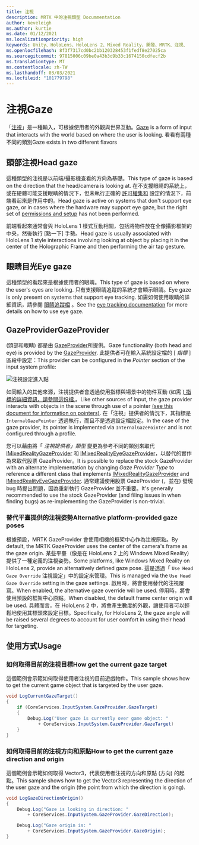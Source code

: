 ```yaml
---
title: 注視
description: MRTK 中的注視類型 Docummentation
author: keveleigh
ms.author: kurtie
ms.date: 01/12/2021
ms.localizationpriority: high
keywords: Unity、HoloLens、HoloLens 2、Mixed Reality、開發、MRTK、注視、
ms.openlocfilehash: 8f3f7317cd0bc2bb120328453f1fedf8e27025ca
ms.sourcegitcommit: 97815006c09be0a43b3d9b33c1674150cdfecf2b
ms.translationtype: MT
ms.contentlocale: zh-TW
ms.lasthandoff: 03/03/2021
ms.locfileid: "101779798"
---
```

# <a name="gaze"></a><span data-ttu-id="69d0e-104">注視</span><span class="sxs-lookup"><span data-stu-id="69d0e-104">Gaze</span></span>

<span data-ttu-id="69d0e-105">「[注視](https://docs.microsoft.com/windows/mixed-reality/gaze)」是一種輸入，可根據使用者的外觀與世界互動。</span><span class="sxs-lookup"><span data-stu-id="69d0e-105">[Gaze](https://docs.microsoft.com/windows/mixed-reality/gaze) is a form of input that interacts with the world based on where the user is looking.</span></span> <span data-ttu-id="69d0e-106">看看有兩種不同的類別</span><span class="sxs-lookup"><span data-stu-id="69d0e-106">Gaze exists in two different flavors</span></span>

## <a name="head-gaze"></a><span data-ttu-id="69d0e-107">頭部注視</span><span class="sxs-lookup"><span data-stu-id="69d0e-107">Head gaze</span></span>

<span data-ttu-id="69d0e-108">這種類型的注視是以前端/攝影機查看的方向為基礎。</span><span class="sxs-lookup"><span data-stu-id="69d0e-108">This type of gaze is based on the direction that the head/camera is looking at.</span></span> <span data-ttu-id="69d0e-109">在不支援眼睛的系統上，或在硬體可能支援眼睛的情況下，但未執行正確的 [許可權集和](../EyeTracking/EyeTracking_BasicSetup.md#eye-tracking-requirements-checklist) 設定的情況下，前端看起來是作用中的。</span><span class="sxs-lookup"><span data-stu-id="69d0e-109">Head gaze is active on systems that don't support eye gaze, or in cases where the hardware may support eye gaze, but the right set of [permissions and setup](../EyeTracking/EyeTracking_BasicSetup.md#eye-tracking-requirements-checklist) has not been performed.</span></span>

<span data-ttu-id="69d0e-110">前端看起來通常會與 HoloLens 1 樣式互動相關，包括將物件放在全像攝影框架的中央，然後執行 [點一下] 手勢。</span><span class="sxs-lookup"><span data-stu-id="69d0e-110">Head gaze is usually associated with HoloLens 1 style interactions involving looking at object by placing it in the center of the Holographic Frame and then performing the air tap gesture.</span></span>

## <a name="eye-gaze"></a><span data-ttu-id="69d0e-111">眼睛目光</span><span class="sxs-lookup"><span data-stu-id="69d0e-111">Eye gaze</span></span>

<span data-ttu-id="69d0e-112">這種類型的看起來是根據使用者的眼睛。</span><span class="sxs-lookup"><span data-stu-id="69d0e-112">This type of gaze is based on where the user's eyes are looking.</span></span> <span data-ttu-id="69d0e-113">只有支援眼睛追蹤的系統才會顯示眼睛。</span><span class="sxs-lookup"><span data-stu-id="69d0e-113">Eye gaze is only present on systems that support eye tracking.</span></span> <span data-ttu-id="69d0e-114">如需如何使用眼睛的詳細資訊，請參閱 [眼睛追蹤檔](../EyeTracking/EyeTracking_Main.md) 。</span><span class="sxs-lookup"><span data-stu-id="69d0e-114">See the [eye tracking documentation](../EyeTracking/EyeTracking_Main.md) for more details on how to use eye gaze.</span></span>

## <a name="gazeprovider"></a><span data-ttu-id="69d0e-115">GazeProvider</span><span class="sxs-lookup"><span data-stu-id="69d0e-115">GazeProvider</span></span>

<span data-ttu-id="69d0e-116"> (頭部和眼睛) 都是由 [GazeProvider](xref:Microsoft.MixedReality.Toolkit.Input.GazeProvider)所提供。</span><span class="sxs-lookup"><span data-stu-id="69d0e-116">Gaze functionality (both head and eye) is provided by the [GazeProvider](xref:Microsoft.MixedReality.Toolkit.Input.GazeProvider).</span></span> <span data-ttu-id="69d0e-117">此提供者可在輸入系統設定檔的 [ *指標* ] 區段中設定：</span><span class="sxs-lookup"><span data-stu-id="69d0e-117">This provider can be configured in the *Pointer* section of the input system profile:</span></span>

![注視設定進入點](../Images/Input/GazeConfigurationEntrypoint.png)

<span data-ttu-id="69d0e-119">如同輸入的其他來源，注視提供者會透過使用指標與場景中的物件互動 (如需 [) 指標的詳細資訊，請參閱這份檔 ](../../architecture/InputSystem/ControllersPointersAndFocus.md)。</span><span class="sxs-lookup"><span data-stu-id="69d0e-119">Like other sources of input, the gaze provider interacts with objects in the scene through use of a pointer [(see this document for information on pointers)](../../architecture/InputSystem/ControllersPointersAndFocus.md).</span></span>
<span data-ttu-id="69d0e-120">在「注視」提供者的情況下，其指標是 `InternalGazePointer` 透過執行，而且不是透過設定檔設定。</span><span class="sxs-lookup"><span data-stu-id="69d0e-120">In the case of the gaze provider, its pointer is implemented via `InternalGazePointer` and is not configured through a profile.</span></span>

<span data-ttu-id="69d0e-121">您可以藉由將「 *注視提供者」類型* 變更為參考不同的類別來取代 [IMixedRealityGazeProvider](xref:Microsoft.MixedReality.Toolkit.Input.IMixedRealityGazeProvider) 和 [IMixedRealityEyeGazeProvider](xref:Microsoft.MixedReality.Toolkit.Input.IMixedRealityEyeGazeProvider)，以替代的實作為來取代股票 GazeProvider。</span><span class="sxs-lookup"><span data-stu-id="69d0e-121">It is possible to replace the stock GazeProvider with an alternate implementation by changing *Gaze Provider Type* to reference a different class that implements [IMixedRealityGazeProvider](xref:Microsoft.MixedReality.Toolkit.Input.IMixedRealityGazeProvider) and [IMixedRealityEyeGazeProvider](xref:Microsoft.MixedReality.Toolkit.Input.IMixedRealityEyeGazeProvider).</span></span>
<span data-ttu-id="69d0e-122">通常建議使用股票 GazeProvider (，並在) 發現 bug 時提出問題，因為重新執行 GazeProvider 並不重要。</span><span class="sxs-lookup"><span data-stu-id="69d0e-122">It's generally recommended to use the stock GazeProvider (and filing issues in when finding bugs) as re-implementing the GazeProvider is non-trivial.</span></span>

### <a name="alternative-platform-provided-gaze-poses"></a><span data-ttu-id="69d0e-123">替代平臺提供的注視姿勢</span><span class="sxs-lookup"><span data-stu-id="69d0e-123">Alternative platform-provided gaze poses</span></span>

<span data-ttu-id="69d0e-124">根據預設，MRTK GazeProvider 會使用相機的框架中心作為注視原點。</span><span class="sxs-lookup"><span data-stu-id="69d0e-124">By default, the MRTK GazeProvider uses the center of the camera's frame as the gaze origin.</span></span> <span data-ttu-id="69d0e-125">某些平臺（像是在 HoloLens 2 上的 Windows Mixed Reality）提供了一種定義的注視姿勢。</span><span class="sxs-lookup"><span data-stu-id="69d0e-125">Some platforms, like Windows Mixed Reality on HoloLens 2, provide an alternatively defined gaze pose.</span></span> <span data-ttu-id="69d0e-126">這是透過「 `Use Head Gaze Override` 注視設定」中的設定來管理。</span><span class="sxs-lookup"><span data-stu-id="69d0e-126">This is managed via the `Use Head Gaze Override` setting in the gaze settings.</span></span> <span data-ttu-id="69d0e-127">啟用時，將會使用替代的注視覆寫。</span><span class="sxs-lookup"><span data-stu-id="69d0e-127">When enabled, the alternative gaze override will be used.</span></span> <span data-ttu-id="69d0e-128">停用時，將會使用預設的框架中心原點。</span><span class="sxs-lookup"><span data-stu-id="69d0e-128">When disabled, the default frame center origin will be used.</span></span> <span data-ttu-id="69d0e-129">具體而言，在 HoloLens 2 中，將會產生數度的外觀，讓使用者可以輕鬆地使用其標頭來設定目標。</span><span class="sxs-lookup"><span data-stu-id="69d0e-129">Specifically, for HoloLens 2, the gaze angle will be raised several degrees to account for user comfort in using their head for targeting.</span></span>

## <a name="usage"></a><span data-ttu-id="69d0e-130">使用方式</span><span class="sxs-lookup"><span data-stu-id="69d0e-130">Usage</span></span>

### <a name="how-get-the-current-gaze-target"></a><span data-ttu-id="69d0e-131">如何取得目前的注視目標</span><span class="sxs-lookup"><span data-stu-id="69d0e-131">How get the current gaze target</span></span>

<span data-ttu-id="69d0e-132">這個範例會示範如何取得使用者注視的目前遊戲物件。</span><span class="sxs-lookup"><span data-stu-id="69d0e-132">This sample shows how to get the current game object that is targeted by the user gaze.</span></span>

```c#
void LogCurrentGazeTarget()
{
    if (CoreServices.InputSystem.GazeProvider.GazeTarget)
    {
        Debug.Log("User gaze is currently over game object: "
            + CoreServices.InputSystem.GazeProvider.GazeTarget)
    }
}
```

### <a name="how-to-get-the-current-gaze-direction-and-origin"></a><span data-ttu-id="69d0e-133">如何取得目前的注視方向和原點</span><span class="sxs-lookup"><span data-stu-id="69d0e-133">How to get the current gaze direction and origin</span></span>

<span data-ttu-id="69d0e-134">這個範例會示範如何取得 Vector3，代表使用者注視的方向和原點 (方向) 的起點。</span><span class="sxs-lookup"><span data-stu-id="69d0e-134">This sample shows how to get the Vector3 representing the direction of the user gaze and the origin (the point from which the direction is going).</span></span>

```c#
void LogGazeDirectionOrigin()
{
    Debug.Log("Gaze is looking in direction: "
        + CoreServices.InputSystem.GazeProvider.GazeDirection);

    Debug.Log("Gaze origin is: "
        + CoreServices.InputSystem.GazeProvider.GazeOrigin);
}
```
